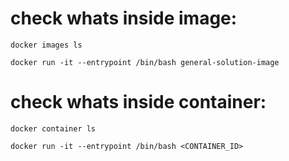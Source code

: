 # check whats inside image:
```
docker images ls
```
```
docker run -it --entrypoint /bin/bash general-solution-image
```
# check whats inside container:
```
docker container ls
```
```
docker run -it --entrypoint /bin/bash <CONTAINER_ID>
```

